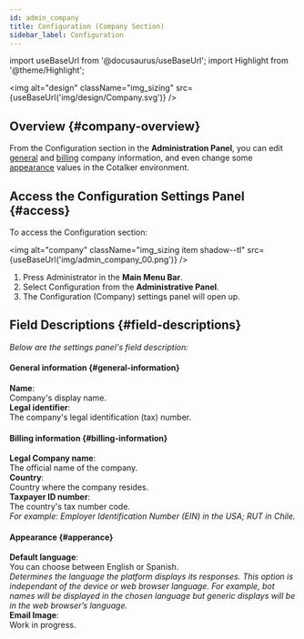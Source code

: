 ```yaml
---
id: admin_company
title: Configuration (Company Section)
sidebar_label: Configuration
---
```

import useBaseUrl from '@docusaurus/useBaseUrl'; 
import Highlight from '@theme/Highlight';

<img alt="design" className="img_sizing" src={useBaseUrl('img/design/Company.svg')} />

## Overview {#company-overview}
From the <span className="badge badge--primary">Configuration</span> section in the **Administration Panel**, you can edit [general](#general-information) and [billing](#billing-information) company information, and even change some [appearance](#apperance) values in the Cotalker environment.


## Access the Configuration Settings Panel {#access}

To access the <span className="badge badge--primary">Configuration</span> section:

<img alt="company" className="img_sizing item shadow--tl" src={useBaseUrl('img/admin_company_00.png')} />
<br/>

1. Press <span className="badge badge--primary">Administrator</span> in the **Main Menu Bar**.
2. Select <span className="badge badge--primary">Configuration</span> from the **Administrative Panel**.
3. The Configuration (Company) settings panel will open up.

## Field Descriptions {#field-descriptions}
_Below are the settings panel's field description:_

<div className="container box">

<div className="row table-row-title">
<div className="col col--12"><b>

#### General information {#general-information}

</b></div>
</div>
<div className="row table-row-1">
<div className="col col--3"><b>Name</b>:</div>
<div className="col col--5">Company's display name.</div>
<div className="col col--4"><em></em></div>
</div>

<div className="row table-row-2">
<div className="col col--3"><b>Legal identifier</b>:</div>
<div className="col col--5">The company's legal identification (tax) number.</div>
<div className="col col--4"><em></em></div>
</div>

<div className="row table-row-title">
<div className="col col--12"><b>

#### Billing information {#billing-information}

</b></div>
</div>
<div className="row table-row-1">
<div className="col col--3"><b>Legal Company name</b>:</div>
<div className="col col--5">The official name of the company.</div>
<div className="col col--4"><em></em></div>
</div>

<div className="row table-row-2">
<div className="col col--3"><b>Country</b>:</div>
<div className="col col--5">Country where the company resides.</div>
<div className="col col--4"><em></em></div>
</div>

<div className="row table-row-1">
<div className="col col--3"><b>Taxpayer ID number</b>:</div>
<div className="col col--5">The country's tax number code.</div>
<div className="col col--4"><em>For example: Employer Identification Number (EIN) in the USA; RUT in Chile.</em></div>
</div>

<div className="row table-row-title">
<div className="col col--12"><b>

#### Appearance {#apperance}

</b></div>
</div>
<div className="row table-row-2">
<div className="col col--3"><b>Default language</b>:</div>
<div className="col col--5">You can choose between English or Spanish.</div>
<div className="col col--4"><em>Determines the language the platform displays its responses. This option is independant of the device or web browser language. For example, bot names will be displayed in the chosen language but generic displays will be in the web browser’s language.</em></div>
</div>

<div className="row table-row-1">
<div className="col col--3"><b>Email Image</b>:</div>
<div className="col col--5">Work in progress.</div>
<div className="col col--4"><em></em></div>
</div>

<!-- CURRENTLY NOT AVAILABLE

<div className="row table-row-title">
<div className="col col--12"><b>

#### Features {#features}

</b></div>
</div>

<div className="row table-row-2">
<div className="col col--3"><b>Show terms of service</b>:</div>
<div className="col col--5">The TOS will be displayed the first time the user enters Cotalker.</div>
<div className="col col--4"><em>When active, the TOS are taken the assigned URL. Otherwise, default Cotalker URL will be displayed.</em></div>
</div>

<div className="row table-row-1">
<div className="col col--3"><b>Terms of service's URL</b>:</div>
<div className="col col--5">The URL displayed in the Terms of Service.</div>
<div className="col col--4"><em></em></div>
</div>

<div className="row table-row-2">
<div className="col col--3"><b>Show contact list</b>:</div>
<div className="col col--5">

If active, the _contacts_ icon will appear in the **Main Menu Bar**.

</div>
<div className="col col--4"><em>If not active, you can still see other users throught previous conversations.</em></div>
</div>

<div className="row table-row-1">
<div className="col col--3"><b>Contact display mode</b>:</div>
<div className="col col--5">

Available options: _All company users_, _All users with whom you have activities in Cotalker_, and _All the users with whom you have activities in Cotalker and the colleagues that you have in your contacts_.

</div>
<div className="col col--4"><em>

This option will limit users' ability to see other users in their contact lists, and other places, like surveys where **user lists** are used as options for answering survey questions.

</em></div>
</div>

<div className="row table-row-2">
<div className="col col--3"><b>Read user's contacts list</b>:</div>
<div className="col col--5">Ask the user if the application can access their contacts.</div>
<div className="col col--4"><em>For mobile Users.</em></div>
</div>

<div className="row table-row-1">
<div className="col col--3"><b>Read user's geolocation</b>:</div>
<div className="col col--5">Ask the user if the application can access their geolocation.</div>
<div className="col col--4"><em>For mobile Users.</em></div>
</div>

<div className="row table-row-2">
<div className="col col--3"><b>Initial section</b></div>
<div className="col col--5">Enables to force starting the session from a specific group.</div>
<div className="col col--4"><em>Only groups in the Main Menu Bar are available.</em></div>
</div>

<div className="row table-row-1">
<div className="col col--3"><b>News properties' categories</b>:</div>
<div className="col col--5">Work in progress.</div>
<div className="col col--4"><em></em></div>
</div> -->

</div>